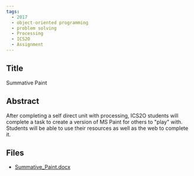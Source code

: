 ```yaml
---
tags:
  - 2017
  - object-oriented programming
  - problem solving
  - Processing
  - ICS2O
  - Assignment
---
```

    
## Title

Summative Paint

## Abstract

After completing a self direct unit with processing, ICS2O students will complete a task to create a version of MS Paint for others to "play" with.  Students will be able to use their resources as well as the web to complete it.

## Files

- [Summative_Paint.docx](https://www.russellgordon.ca/acse/cemc-cse-resources/resources/2017/Daniel_Pinizzotto/Summative_Paint.docx)
